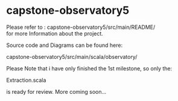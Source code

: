 # capstone-observatory5

Please refer to :
capstone-observatory5/src/main/README/   
for more Information about the project.

Source code and Diagrams can be found here:

capstone-observatory5/src/main/scala/observatory/

Please Note that i have only finished the 1st milestone, so only the:

Extraction.scala 

is ready for review.
More coming soon...
